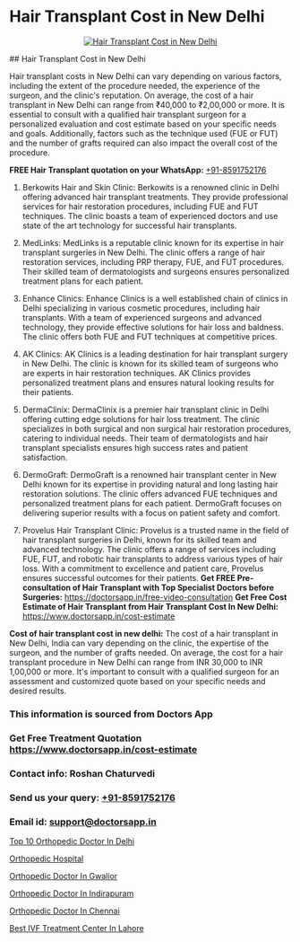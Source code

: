 # Hair Transplant Cost in New Delhi

<p align="center">
  <a href="https://doctorsapp.co.in/uploads/treatment_image/Finding%20the%20best%20hair%20clinic.jpg">
    <img src="https://doctorsapp.co.in/treatment/hair-transplant" alt="Hair Transplant Cost in New Delhi">
  </a>
</p>
## Hair Transplant Cost in New Delhi

Hair transplant costs in New Delhi can vary depending on various factors, including the extent of the procedure needed, the experience of the surgeon, and the clinic's reputation. On average, the cost of a hair transplant in New Delhi can range from ₹40,000 to ₹2,00,000 or more. It is essential to consult with a qualified hair transplant surgeon for a personalized evaluation and cost estimate based on your specific needs and goals. Additionally, factors such as the technique used (FUE or FUT) and the number of grafts required can also impact the overall cost of the procedure.

**FREE Hair Transplant quotation on your WhatsApp:**  [+91-8591752176](https://api.whatsapp.com/send?phone=8591752176)

1) Berkowits Hair and Skin Clinic: Berkowits is a renowned clinic in Delhi offering advanced hair transplant treatments. They provide professional services for hair restoration procedures, including FUE and FUT techniques. The clinic boasts a team of experienced doctors and use state of the art technology for successful hair transplants.
  
2) MedLinks: MedLinks is a reputable clinic known for its expertise in hair transplant surgeries in New Delhi. The clinic offers a range of hair restoration services, including PRP therapy, FUE, and FUT procedures. Their skilled team of dermatologists and surgeons ensures personalized treatment plans for each patient.
3) Enhance Clinics: Enhance Clinics is a well established chain of clinics in Delhi specializing in various cosmetic procedures, including hair transplants. With a team of experienced surgeons and advanced technology, they provide effective solutions for hair loss and baldness. The clinic offers both FUE and FUT techniques at competitive prices.
4) AK Clinics: AK Clinics is a leading destination for hair transplant surgery in New Delhi. The clinic is known for its skilled team of surgeons who are experts in hair restoration techniques. AK Clinics provides personalized treatment plans and ensures natural looking results for their patients.
5) DermaClinix: DermaClinix is a premier hair transplant clinic in Delhi offering cutting edge solutions for hair loss treatment. The clinic specializes in both surgical and non surgical hair restoration procedures, catering to individual needs. Their team of dermatologists and hair transplant specialists ensures high success rates and patient satisfaction.
6) DermoGraft: DermoGraft is a renowned hair transplant center in New Delhi known for its expertise in providing natural and long lasting hair restoration solutions. The clinic offers advanced FUE techniques and personalized treatment plans for each patient. DermoGraft focuses on delivering superior results with a focus on patient safety and comfort.
7) Provelus Hair Transplant Clinic: Provelus is a trusted name in the field of hair transplant surgeries in Delhi, known for its skilled team and advanced technology. The clinic offers a range of services including FUE, FUT, and robotic hair transplants to address various types of hair loss. With a commitment to excellence and patient care, Provelus ensures successful outcomes for their patients.
**Get FREE Pre-consultation of Hair Transplant with Top Specialist Doctors before Surgeries:** https://doctorsapp.in/free-video-consultation
**Get Free Cost Estimate of Hair Transplant from Hair Transplant Cost In New Delhi:** https://www.doctorsapp.in/cost-estimate

**Cost of hair transplant cost in new delhi:**
The cost of a hair transplant in New Delhi, India can vary depending on the clinic, the expertise of the surgeon, and the number of grafts needed. On average, the cost for a hair transplant procedure in New Delhi can range from INR 30,000 to INR 1,00,000 or more. It's important to consult with a qualified surgeon for an assessment and customized quote based on your specific needs and desired results.

### This information is sourced from Doctors App 
### Get Free Treatment Quotation https://www.doctorsapp.in/cost-estimate
### Contact info: Roshan Chaturvedi 
### Send us your query: [+91-8591752176](https://api.whatsapp.com/send?phone=8591752176) 
### Email id: support@doctorsapp.in

[Top 10 Orthopedic Doctor In Delhi](https://www.linkedin.com/pulse/top-10-orthopedic-doctor-delhi-doctorsapp-dhaka-fkj2e?trackingId=WwSev6KJciMtx8RfVtpv6Q%3D%3D&lipi=urn%3Ali%3Apage%3Ad_flagship3_company_admin%3Bo%2BosOGJBSO63YocmsfjAZA%3D%3D)

[Orthopedic Hospital](https://www.linkedin.com/pulse/orthopedic-hospital-doctorsapp-khulna-ocyne/?lipi=urn%3Ali%3Apage%3Ad_flagship3_publishing_published%3B6s0HL1EnS62Kk1Ppug3b7A%3D%3D)

[Orthopedic Doctor In Gwalior](https://medium.com/@vimalrana22/orthopedic-doctor-in-gwalior-db56315fa585)

[Orthopedic Doctor In Indirapuram](https://medium.com/@akashbhatt14/orthopedic-doctor-in-indirapuram-2e36530684be)

[Orthopedic Doctor In Chennai](https://doctors-apps.github.io/doctorsapp/orthopedic-doctor-in-chennai)

[Best IVF Treatment Center In Lahore](https://doctors-apps.github.io/doctorsapp/best-ivf-treatment-center-in-lahore)

